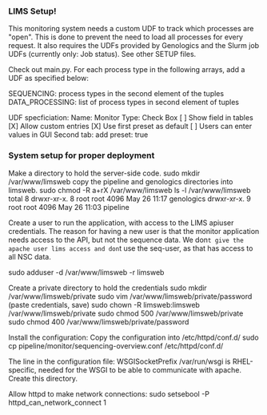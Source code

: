 ### LIMS Setup!

This monitoring system needs a custom UDF to track which processes
are "open". This is done to prevent the need to load all processes
for every request. It also requires the UDFs provided by Genologics
and the Slurm job UDFs (currently only: Job status). See other 
SETUP files.

Check out main.py. For each process type in the following arrays,
add a UDF as specified below:

SEQUENCING: process types in the second element of the tuples
DATA_PROCESSING: list of process types in second element of tuples

UDF specficiation:
Name: Monitor
Type: Check Box
[ ] Show field in tables
[X] Allow custom entries
[X] Use first preset as default
[ ] Users can enter values in GUI
Second tab: add preset: true


### System setup for proper deployment

Make a directory to hold the server-side code.
sudo mkdir /var/www/limsweb
copy the pipeline and genologics directories into limsweb. 
sudo chmod -R a+rX /var/www/limsweb
ls -l /var/www/limsweb
total 8
drwxr-xr-x. 8 root root 4096 May 26 11:17 genologics
drwxr-xr-x. 9 root root 4096 May 26 11:03 pipeline


Create a user to run the application, with access to the LIMS 
apiuser credentials. The reason for having a new user is that the
monitor application needs access to the API, but not the sequence
data. We don`t give the apache user lims access and don`t use the 
seq-user, as that has access to all NSC data.

sudo adduser -d /var/www/limsweb -r limsweb

Create a private directory to hold the credentials
sudo mkdir /var/www/limsweb/private
sudo vim /var/www/limsweb/private/password
(paste credentials, save)
sudo chown -R limsweb:limsweb /var/www/limsweb/private
sudo chmod 500 /var/www/limsweb/private
sudo chmod 400 /var/www/limsweb/private/password


Install the configuration:
Copy the configuration into /etc/httpd/conf.d/
sudo cp pipeline/monitor/sequencing-overview.conf /etc/httpd/conf.d/

The line in the configuration file:
WSGISocketPrefix /var/run/wsgi
is RHEL-specific, needed for the WSGI to be able to communicate with 
apache. Create this directory.


Allow httpd to make network connections:
sudo setsebool -P httpd_can_network_connect 1


